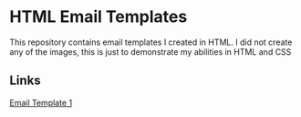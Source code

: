 # HTML Email Templates
This repository contains email templates I created in HTML. I did not create any of the images, this is just to demonstrate my abilities in HTML and CSS

## Links
[Email Template 1]()

